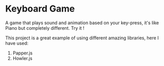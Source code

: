 # Keyboard Game
A game that plays sound and animation based on your key-press, it's like Piano but completely different. Try it ! 

This project is a great example of using different amazing libraries, here I have used: 
  1. Papper.js
  2. Howler.js


